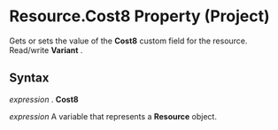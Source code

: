 
# Resource.Cost8 Property (Project)

Gets or sets the value of the  **Cost8** custom field for the resource. Read/write **Variant** .


## Syntax

 _expression_ . **Cost8**

 _expression_ A variable that represents a **Resource** object.

